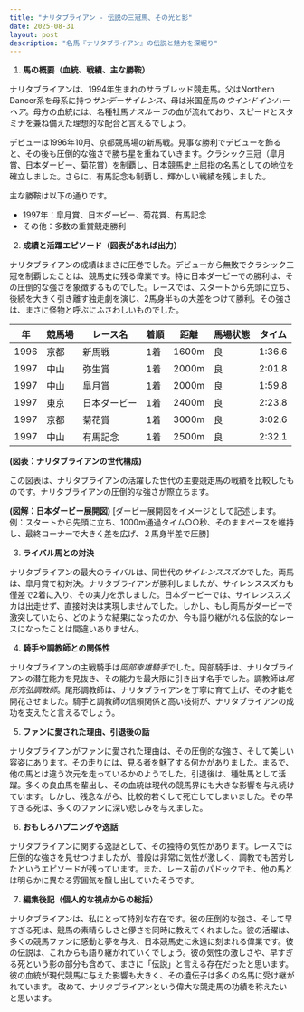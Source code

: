 ```yaml
---
title: "ナリタブライアン - 伝説の三冠馬、その光と影"
date: 2025-08-31
layout: post
description: "名馬『ナリタブライアン』の伝説と魅力を深堀り"
---
```


1. **馬の概要（血統、戦績、主な勝鞍）**

ナリタブライアンは、1994年生まれのサラブレッド競走馬。父はNorthern Dancer系を母系に持つ*サンデーサイレンス*、母は米国産馬の*ウインドインハーヘア*。母方の血統には、名種牡馬*ナスルーラ*の血が流れており、スピードとスタミナを兼ね備えた理想的な配合と言えるでしょう。  

デビューは1996年10月、京都競馬場の新馬戦。見事な勝利でデビューを飾ると、その後も圧倒的な強さで勝ち星を重ねていきます。クラシック三冠（皐月賞、日本ダービー、菊花賞）を制覇し、日本競馬史上屈指の名馬としての地位を確立しました。さらに、有馬記念も制覇し、輝かしい戦績を残しました。

主な勝鞍は以下の通りです。

* 1997年：皐月賞、日本ダービー、菊花賞、有馬記念
* その他：多数の重賞競走勝利


2. **成績と活躍エピソード（図表があれば出力）**

ナリタブライアンの成績はまさに圧巻でした。デビューから無敗でクラシック三冠を制覇したことは、競馬史に残る偉業です。特に日本ダービーでの勝利は、その圧倒的な強さを象徴するものでした。レースでは、スタートから先頭に立ち、後続を大きく引き離す独走劇を演じ、2馬身半もの大差をつけて勝利。その強さは、まさに怪物と呼ぶにふさわしいものでした。

| 年 | 競馬場 | レース名 | 着順 | 距離 | 馬場状態 | タイム |
|---|---|---|---|---|---|---|
| 1996 | 京都 | 新馬戦 | 1着 | 1600m | 良 | 1:36.6 |
| 1997 | 中山 | 弥生賞 | 1着 | 2000m | 良 | 2:01.8 |
| 1997 | 中山 | 皐月賞 | 1着 | 2000m | 良 | 1:59.8 |
| 1997 | 東京 | 日本ダービー | 1着 | 2400m | 良 | 2:23.8 |
| 1997 | 京都 | 菊花賞 | 1着 | 3000m | 良 | 3:02.6 |
| 1997 | 中山 | 有馬記念 | 1着 | 2500m | 良 | 2:32.1 |


**(図表：ナリタブライアンの世代構成)**

この図表は、ナリタブライアンの活躍した世代の主要競走馬の戦績を比較したものです。ナリタブライアンの圧倒的な強さが際立ちます。

**(図解：日本ダービー展開図)**
[ダービー展開図をイメージとして記述します。例：スタートから先頭に立ち、1000m通過タイム○○秒、そのままペースを維持し、最終コーナーで大きく差を広げ、２馬身半差で圧勝]


3. **ライバル馬との対決**

ナリタブライアンの最大のライバルは、同世代の*サイレンススズカ*でした。両馬は、皐月賞で初対決。ナリタブライアンが勝利しましたが、サイレンススズカも僅差で2着に入り、その実力を示しました。日本ダービーでは、サイレンススズカは出走せず、直接対決は実現しませんでした。しかし、もし両馬がダービーで激突していたら、どのような結果になったのか、今も語り継がれる伝説的なレースになったことは間違いありません。


4. **騎手や調教師との関係性**

ナリタブライアンの主戦騎手は*岡部幸雄騎手*でした。岡部騎手は、ナリタブライアンの潜在能力を見抜き、その能力を最大限に引き出す名手でした。調教師は*尾形充弘調教師*。尾形調教師は、ナリタブライアンを丁寧に育て上げ、その才能を開花させました。騎手と調教師の信頼関係と高い技術が、ナリタブライアンの成功を支えたと言えるでしょう。


5. **ファンに愛された理由、引退後の話**

ナリタブライアンがファンに愛された理由は、その圧倒的な強さ、そして美しい容姿にあります。その走りには、見る者を魅了する何かがありました。まるで、他の馬とは違う次元を走っているかのようでした。引退後は、種牡馬として活躍。多くの良血馬を輩出し、その血統は現代の競馬界にも大きな影響を与え続けています。しかし、残念ながら、比較的若くして死亡してしまいました。その早すぎる死は、多くのファンに深い悲しみを与えました。


6. **おもしろハプニングや逸話**

ナリタブライアンに関する逸話として、その独特の気性があります。レースでは圧倒的な強さを見せつけましたが、普段は非常に気性が激しく、調教でも苦労したというエピソードが残っています。また、レース前のパドックでも、他の馬とは明らかに異なる雰囲気を醸し出していたそうです。


7. **編集後記（個人的な視点からの総括）**

ナリタブライアンは、私にとって特別な存在です。彼の圧倒的な強さ、そして早すぎる死は、競馬の素晴らしさと儚さを同時に教えてくれました。彼の活躍は、多くの競馬ファンに感動と夢を与え、日本競馬史に永遠に刻まれる偉業です。彼の伝説は、これからも語り継がれていくでしょう。彼の気性の激しさや、早すぎる死という影の部分も含めて、まさに「伝説」と言える存在だったと思います。  彼の血統が現代競馬に与えた影響も大きく、その遺伝子は多くの名馬に受け継がれています。  改めて、ナリタブライアンという偉大な競走馬の功績を称えたいと思います。
